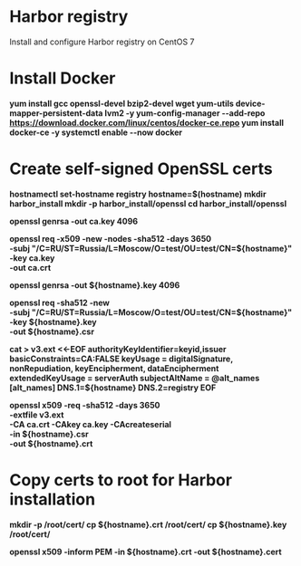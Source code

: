 # Harbor registry
Install and configure Harbor registry on CentOS 7
# Install Docker


**yum install gcc openssl-devel bzip2-devel wget yum-utils device-mapper-persistent-data lvm2 -y
yum-config-manager --add-repo https://download.docker.com/linux/centos/docker-ce.repo
yum install docker-ce -y
systemctl enable --now docker**
# Create self-signed OpenSSL certs
**hostnamectl set-hostname registry
hostname=$(hostname)
mkdir harbor_install
mkdir -p harbor_install/openssl
cd harbor_install/openssl**


**openssl genrsa -out ca.key 4096**

**openssl req -x509 -new -nodes -sha512 -days 3650 \
-subj "/C=RU/ST=Russia/L=Moscow/O=test/OU=test/CN=${hostname}" \
-key ca.key \
-out ca.crt**

**openssl genrsa -out ${hostname}.key 4096**

**openssl req -sha512 -new \
-subj "/C=RU/ST=Russia/L=Moscow/O=test/OU=test/CN=${hostname}" \
-key ${hostname}.key \
-out ${hostname}.csr**

**cat > v3.ext <<-EOF
authorityKeyIdentifier=keyid,issuer
basicConstraints=CA:FALSE
keyUsage = digitalSignature, nonRepudiation, keyEncipherment, dataEncipherment
extendedKeyUsage = serverAuth
subjectAltName = @alt_names
[alt_names]
DNS.1=${hostname}
DNS.2=registry
EOF**

**openssl x509 -req -sha512 -days 3650 \
-extfile v3.ext \
-CA ca.crt -CAkey ca.key -CAcreateserial \
-in ${hostname}.csr \
-out ${hostname}.crt**

# Copy certs to root for Harbor installation
**mkdir -p /root/cert/
cp ${hostname}.crt /root/cert/
cp ${hostname}.key /root/cert/**

**openssl x509 -inform PEM -in ${hostname}.crt -out ${hostname}.cert**
